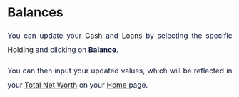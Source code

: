# Balances

<p style="margin-left: 0in; font-size: 15px; font-family: margin-bottom: 8pt; line-height: 200%; text-align: justify;"><span style="font-size: 16px; line-height: 200%; color: rgb(19, 28, 60);">You can update your <a href="https://support.exirio.com/en/support/solutions/articles/80000369010">Cash&nbsp;</a>and <a href="https://support.exirio.com/en/support/solutions/articles/80000369029">Loans&nbsp;</a>by selecting the specific <a href="https://support.exirio.com/en/support/solutions/articles/80000388166">Holding&nbsp;</a>and clicking on <strong>Balance</strong>.&nbsp;</span></p>

<p style="margin-left: 0in; font-size: 15px; font-family: margin-bottom: 8pt; line-height: 200%; text-align: justify;"><span dir="ltr" style="font-size: 16px; line-height: 200%; color: rgb(19, 28, 60);">You can then input your updated values, which will be reflected in your <a href="https://support.exirio.com/en/support/solutions/articles/80000490895">Total Net Worth</a> on your <a href="https://support.exirio.com/en/support/solutions/articles/80000375834">Home&nbsp;</a>page.&nbsp;</span></p>